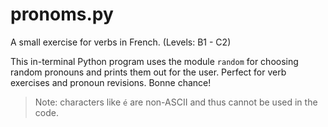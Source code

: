 # pronoms.py
A small exercise for verbs in French. (Levels: B1 - C2)


This in-terminal Python program uses the module `random` for choosing random pronouns and prints them out for the user.
Perfect for verb exercises and pronoun revisions.
Bonne chance!  


> Note: characters like `é` are non-ASCII and thus cannot be used in the code.

